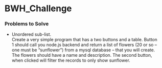 # BWH_Challenge 

### Problems to Solve  
* Unordered sub-list.  
Create a very simple program that has a two buttons and a table.  Button 1 should call you node.js backend and return a list of flowers (20 or so – one must be “sunflower”) from a mysql database – that you will create.  The flowers should have a name and description.  The second button, when clicked will filter  the records to only show sunflower.  